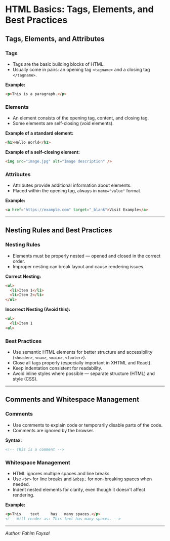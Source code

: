 # HTML Basics: Tags, Elements, and Best Practices

## Tags, Elements, and Attributes

### **Tags**
- Tags are the basic building blocks of HTML.
- Usually come in pairs: an opening tag `<tagname>` and a closing tag `</tagname>`.

**Example:**
```html
<p>This is a paragraph.</p>
```

### **Elements**
- An element consists of the opening tag, content, and closing tag.
- Some elements are self-closing (void elements).

**Example of a standard element:**
```html
<h1>Hello World</h1>
```

**Example of a self-closing element:**
```html
<img src="image.jpg" alt="Image description" />
```

### **Attributes**
- Attributes provide additional information about elements.
- Placed within the opening tag, always in `name="value"` format.

**Example:**
```html
<a href="https://example.com" target="_blank">Visit Example</a>
```

---

## Nesting Rules and Best Practices

### **Nesting Rules**
- Elements must be properly nested — opened and closed in the correct order.
- Improper nesting can break layout and cause rendering issues.

**Correct Nesting:**
```html
<ul>
  <li>Item 1</li>
  <li>Item 2</li>
</ul>
```

**Incorrect Nesting (Avoid this):**
```html
<ul>
  <li>Item 1
<ul>
```

### **Best Practices**
- Use semantic HTML elements for better structure and accessibility (`<header>`, `<nav>`, `<main>`, `<footer>`).
- Close all tags properly (especially important in XHTML and React).
- Keep indentation consistent for readability.
- Avoid inline styles where possible — separate structure (HTML) and style (CSS).

---

## Comments and Whitespace Management

### **Comments**
- Use comments to explain code or temporarily disable parts of the code.
- Comments are ignored by the browser.

**Syntax:**
```html
<!-- This is a comment -->
```

### **Whitespace Management**
- HTML ignores multiple spaces and line breaks.
- Use `<br>` for line breaks and `&nbsp;` for non-breaking spaces when needed.
- Indent nested elements for clarity, even though it doesn't affect rendering.

**Example:**
```html
<p>This    text     has   many spaces.</p>
<!-- Will render as: This text has many spaces. -->
```

---

*Author: Fahim Faysal*